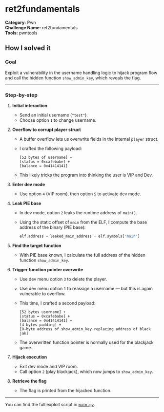# ret2fundamentals

**Category:** Pwn  
**Challenge Name:** ret2fundamentals   
**Tools:** pwntools  

## How I solved it

### Goal

Exploit a vulnerability in the username handling logic to hijack program flow and call the hidden function `show_admin_key`, which reveals the flag.

---

### Step-by-step

1. **Initial interaction**
   - Send an initial username (`"test"`).
   - Choose option `1` to change username.

2. **Overflow to corrupt player struct**
   - A buffer overflow lets us overwrite fields in the internal `player` struct.
   - I crafted the following payload:

     ```
     [52 bytes of username] +
     [status = 0xcafebabe] +
     [balance = 0x41414141]
     ```

   - This likely tricks the program into thinking the user is VIP and Dev.

3. **Enter dev mode**
   - Use option `4` (VIP room), then option `5` to activate dev mode.

4. **Leak PIE base**
   - In dev mode, option `2` leaks the runtime address of `main()`.
   - Using the static offset of `main` from the ELF, I compute the base address of the binary (PIE base):

     ```python
     elf.address = leaked_main_address - elf.symbols["main"]
     ```

5. **Find the target function**
   - With PIE base known, I calculate the full address of the hidden function `show_admin_key`.

6. **Trigger function pointer overwrite**
   - Use dev menu option `3` to delete the player.
   - Use dev menu option `1` to reassign a username — but this is again vulnerable to overflow.
   - This time, I crafted a second payload:

     ```
     [52 bytes username] +
     [status = 0xcafebabe] +
     [balance = 0x41414141] +
     [4 bytes padding] +
     [8-byte address of show_admin_key replacing address of black jak]
     ```

   - The overwritten function pointer is normally used for the blackjack game.

7. **Hijack execution**
   - Exit dev mode and VIP room.
   - Call option `2` (play blackjack), which now jumps to `show_admin_key`.

8. **Retrieve the flag**
   - The flag is printed from the hijacked function.

---

You can find the full exploit script in [`main.py`](./main.py).
